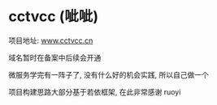 # cctvcc (呲呲)

项目地址: www.cctvcc.cn

域名暂时在备案中后续会开通

微服务学完有一阵子了, 没有什么好的机会实践, 所以自己做一个

项目构建思路大部分基于若依框架, 在此非常感谢 ruoyi 



